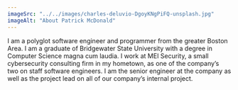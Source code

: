 ```yaml
---
imageSrc: "../../images/charles-deluvio-DgoyKNgPiFQ-unsplash.jpg"
imageAlt: "About Patrick McDonald"
---
```


I am a polyglot software engineer and programmer from the greater Boston Area. I am a graduate of Bridgewater State University with a degree in Computer Science magna cum laudia.  I work at MEI Security, a small cybersecurity consulting firm in my hometown, as one of the company’s two on staff software engineers. I am the senior engineer at the company as well as the project lead on all of our company’s internal project.

